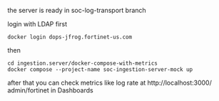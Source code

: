 the server is ready in soc-log-transport branch


login with LDAP first
```
docker login dops-jfrog.fortinet-us.com
```
then
```
cd ingestion.server/docker-compose-with-metrics
docker compose --project-name soc-ingestion-server-mock up
```
after that you can check metrics like log rate at http://localhost:3000/ admin/fortinet 
in Dashboards
